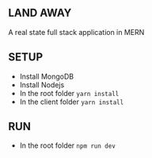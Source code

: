 ## LAND AWAY

 A real state full stack application in MERN


 ## SETUP

* Install MongoDB
* Install Nodejs
* In the root folder `yarn install`
* In the client folder `yarn install`

## RUN
* In the root folder `npm run dev`
